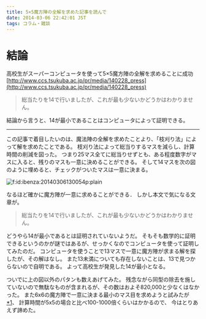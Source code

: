```yaml
---
title: 5×5魔方陣の全解を求めた記事を読んで
date: 2014-03-06 22:42:01 JST
tags: コラム・雑談
---
```


# 結論

高校生がスーパーコンピュータを使って5×5魔方陣の全解を求めることに成功[http://www.ccs.tsukuba.ac.jp/pr/media/140228_press](http://www.ccs.tsukuba.ac.jp/pr/media/140228_press)

> 総当たりを14で行いましたが、これが最も少ないかどうかはわかりません。
> 

結論から言うと、14が最小であることはコンピュータによって証明できる。

* * *

この記事で着目したいのは、魔法陣の全解を求めたことより、「枝刈り法」によって解を求めたことである。
枝刈り法によって総当りするマスを減らし、計算時間の削減を図った。
つまり25マス全てに総当りせずとも、ある程度数字がマスに入ると、残りのマスも一意に決めることができる。
そして14マスを次の図のように埋めると、チェックがついたマスは一意に決まる。

<span itemscope itemtype="http://schema.org/Photograph"><img src="/2014/03/06/20140306130054.png" alt="f:id:ibenza:20140306130054p:plain" title="f:id:ibenza:20140306130054p:plain" class="hatena-fotolife" itemprop="image"></span>

なるほど確かに魔方陣が一意に求めることができる．
しかし本文で気になる文章が。

> 総当たりを14で行いましたが、これが最も少ないかどうかはわかりません。
> 

どうやら14が最小であるとは証明されていないようだ。
そもそも数学的に証明できるというのかが謎ではあるが、せっかくなのでコンピュータを使って証明してみたのだ。
コンピュータを使うことで13マスで一意に魔方陣が求まる解を探したが、その解はなし。
また13未満についても存在しないことは、13で見つからないので自明である。
よって高校生が発見した14が最小となる。

ついでに上の図以外のパタンも数えあげてみた。
残念ながら同型の除去を施していないので無駄なものが含まれるが、その数はおよそ820,000と少なくはなかった。
また6x6の魔方陣で一意に決まる最小のマス目を求めようと試みたが[*1](#f1)、
計算時間が5x5の場合と比べ100-1000倍くらいはかかるので、
今はとりあえず諦めた。

